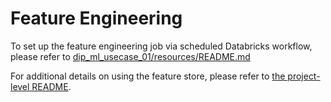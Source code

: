 # Feature Engineering
To set up the feature engineering job via scheduled Databricks workflow, please refer to [dip_ml_usecase_01/resources/README.md](../resources/README.md)

For additional details on using the feature store, please refer to [the project-level README](../README.md).
